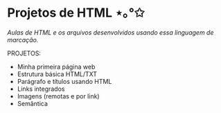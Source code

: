 # Projetos de HTML ⋆｡°✩

*Aulas de HTML e os arquivos desenvolvidos usando essa linguagem de marcação.*

PROJETOS:
- Minha primeira página web
- Estrutura básica HTML/TXT
- Parágrafo e títulos usando HTML
- Links integrados
- Imagens (remotas e por link)
- Semântica


